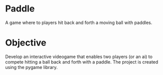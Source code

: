 # Paddle
A game where to players hit back and forth a moving ball with paddles.

# Objective
Develop an interactive videogame that enables two players (or an ai) to compete hitting a ball back and forth with a paddle. The project is created using the pygame library.

